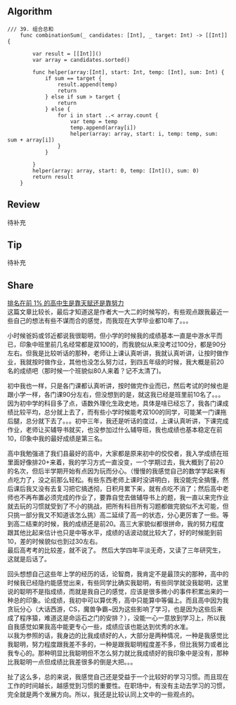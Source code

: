 ## Algorithm

```
/// 39. 组合总和 
    func combinationSum(_ candidates: [Int], _ target: Int) -> [[Int]] {
        
        var result = [[Int]]()
        var array = candidates.sorted()
        
        func helper(array:[Int], start: Int, temp: [Int], sum: Int) {
            if sum == target {
                result.append(temp)
                return
            } else if sum > target {
                return
            } else {
                for i in start ..< array.count {
                    var temp = temp
                    temp.append(array[i])
                    helper(array: array, start: i, temp: temp, sum: sum + array[i])
                }
            }
            
        }
        helper(array: array, start: 0, temp: [Int](), sum: 0)
        return result
    }
```

## Review
待补充

## Tip
待补充

## Share
[排名在前 1% 的高中生是靠天赋还是靠努力](https://daily.zhihu.com/story/9725797)    
这篇文章比较长，最后才知道这是作者大一大二的时候写的，有些观点跟我最近一些自己的想法有些不谋而合的感觉，而我现在大学毕业都10年了。。。    

小时候爸妈或邻近都说我很聪明，但小学的时候我的成绩基本一直是中游水平而已，印象中班里前几名经常都是双100的，而我貌似从来没考过100分，都是90分左右。但我是比较听话的那种，老师让上课认真听讲，我就认真听讲，让按时做作业，我就按时做作业，其他也没怎么努力过，到四五年级的时候，我大概是前20名的成绩吧（那时候一个班貌似80人来着？记不太清了)。    

初中我也一样，只是各门课都认真听讲，按时做完作业而已，然后考试的时候也是跟小学一样，各门课90分左右，但没想到的是，就这我已经是班里前10名了。。。因为初中学的科目多了点，语数外理化生政史地，具体是啥已经忘了，我各门课成绩比较平均，总分就上去了，而有些小学时候能考双100的同学，可能某一门课拖后腿，总分就下去了。。。初中三年，我还是听话的度过，上课认真听讲，下课完成作业，老师让买辅导书就买，也没参加过什么辅导班，我也成绩也基本稳定在前10，印象中我的最好成绩是第三名。    

高中我勉强进了我们县最好的高中，大家都是原来初中的佼佼者，我入学成绩在班里面好像排20+来着，我的学习方式一直没变，一个学期过去，我大概到了前20的名次，但后半学期开始有点因为玩而分心。（慢慢的我感觉自己的数学学起来有点吃力了，没之前那么轻松。有些东西老师上课时没讲明白，我没能完全搞懂，然后课后我又没有去复习把它搞透彻，日积月累下来，就有点吃不消了；然后高中老师也不再布置必须完成的作业了，要靠自觉去做辅导书上的题，我一直以来完作业就去玩的习惯就受到了不小的挑战，把所有科目所有习题都做完貌似不太可能，但只挑一部分我又不知道该怎么挑）高二延续了高一的状态，分心更厉害了一些。等到高二结束的时候，我的成绩还是前20。高三大家貌似都很拼命，我的努力程度跟其他比起来估计也只是中等水平，成绩的话波动就比较大了，好的时候能到前10，差的时候貌似也到过30左右。   
最后高考考的比较差，就不说了。
然后大学四年平淡无奇，又读了三年研究生，这就是后话了。    

回头想想自己这些年上学的经历的话，论智商，我肯定不是最顶尖的那种，高中的时候我已经隐约能感觉出来，有些同学比确实我聪明，有些同学就没我聪明，这里说的聪明不是指成绩，而就是我自己的感觉，应该是很多微小的事件积累出来的一种总的印象。论成绩，我初中可以算优秀，高中只能算中等偏上。而且高中因为我贪玩分心（大话西游，CS，魔兽争霸~因为这些影响了学习，也是因为这些后来成了程序猿，难道这是命运石之门的安排？），没能一心一意放到学习上，所以我自我感觉如果我高中能更专心一些，成绩应该也能达到优秀的水准。    
以我为参照的话，我身边的比我成绩好的人，大部分是两种情况，一种是我感觉比我聪明，努力程度跟我差不多的，一种是跟我聪明程度差不多，但比我努力或者比我专心的。那种明显比我聪明但不怎么努力就比我成绩好的我印象中是没有，那种比我聪明一点但成绩比我差很多的倒是大把。。。  

扯了这么多，总的来说，我感觉自己还是受益于一个比较好的学习习惯。而且现在工作的时间越长，越感觉到习惯的重要性。在职场中，有没有主动去学习的习惯，完全就是两个发展方向。所以，我还是比较认同上文中的一些观点的。








